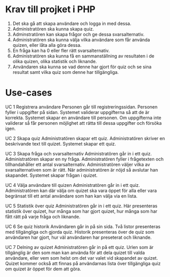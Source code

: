 Krav till projket i PHP
=======================
1. Det ska gå att skapa användare och logga in med dessa.
2. Administratören ska kunna skapa quiz.
3. Adminstratören kan skapa frågor och ge dessa svarsalternativ.
4. Administratören ska kunna välja vilka användare som får använda quizen, eller låta alla göra dessa.
5. En fråga kan ha 0 eller fler rätt svarsalternativ.
6. Administratören ska kunna få en sammanställning av resultaten i de olika quizen, olika statistik och liknande.
7. Användaren ska kunna se vad denne har gjort för quiz och se sina resultat samt vilka quiz som denne har tillgängliga.

Use-cases
=========
UC 1 Registrera användare
Personen går till registreringssidan.
Personen fyller i uppgifter på sidan.
Systemet validerar uppgifterna så att de är korrekta.
Systemet skapar en användare till personen.
Om uppgifterna inte validerar så får personen möjlighet att rätta till dessa uppgifter och försöka igen.

UC 2 Skapa quiz
Administratören skapar ett quiz.
Administratören skriver en beskrivande text till quizet.
Systemet skapar ett quiz.

UC 3 Skapa fråga och svarsalternativ
Administratören går in i ett quiz.
Administratören skapar en ny fråga.
Administratören fyller i frågetexten och tillhandahåller ett antal svarsalternativ.
Administratören väljer vilka av svarsalternativen som är rätt.
När administratören är nöjd så avslutar han skapandet.
Systemet skapar frågan i quizet.

UC 4 Välja användare till quizen
Administratören går in i ett quiz.
Administratören kan där välja om quizet ska vara öppet för alla eller vara begränsat till ett antal användare som han kan välja via en lista.

UC 5 Statistik över quiz
Administratören går in i ett quiz.
Här presenteras statistik över quizet, hur många som har gjort quizet, hur många som har fått rätt på varje fråga och liknande.

UC 6 Se quiz historik
Användaren går in på sin sida.
Två listor presenteras med tillgängliga och gjorda quiz.
Historik presenteras över de quiz som användaren har gjort, hur väl användaren har preseterat och liknande.

UC 7 Delning av quizet
Administratören går in på ett quiz.
Urlen som är tillgänglig är den som man kan använda för att dela quizet till valda användare, eller vem som helst om det var valet vid skapandet av quizet.
Quizet kommer också att finnas på användarnas lista över tillgängliga quiz om quizet är öppet för dem att göra.